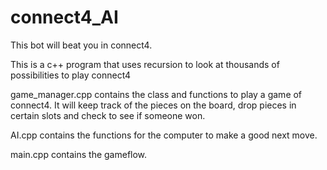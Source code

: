 # connect4_AI
This bot will beat you in connect4.

This is a c++ program that uses recursion to look at thousands of possibilities to play connect4

game_manager.cpp contains the class and functions to play a game of connect4. It will keep track of the pieces on the board,
drop pieces in certain slots and check to see if someone won.

AI.cpp contains the functions for the computer to make a good next move.

main.cpp contains the gameflow.
